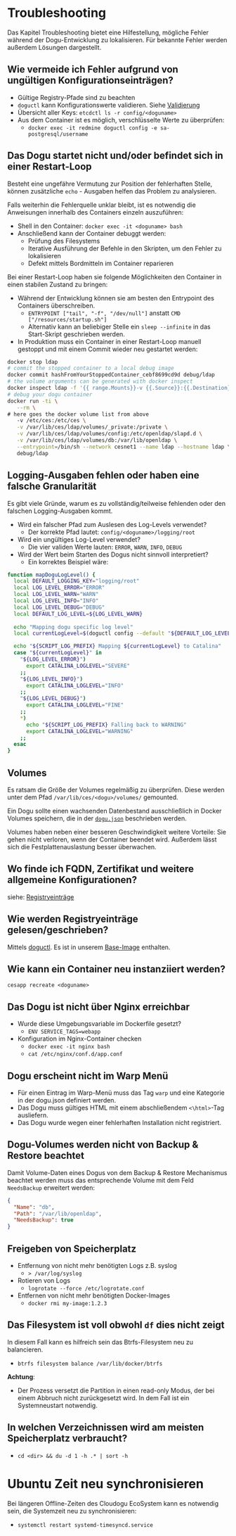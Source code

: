# Troubleshooting

Das Kapitel Troubleshooting bietet eine Hilfestellung, mögliche Fehler während der Dogu-Entwicklung zu lokalisieren.
Für bekannte Fehler werden außerdem Lösungen dargestellt.

## Wie vermeide ich Fehler aufgrund von ungültigen Konfigurationseinträgen?

- Gültige Registry-Pfade sind zu beachten
- `doguctl` kann Konfigurationswerte validieren. Siehe [Validierung](relevant_functionalities_de.md#validierung-und-default-werte)
- Übersicht aller Keys: `etcdctl ls -r config/<doguname>`
- Aus dem Container ist es möglich, verschlüsselte Werte zu überprüfen:
  - `docker exec -it redmine doguctl config -e sa-postgresql/username`

## Das Dogu startet nicht und/oder befindet sich in einer Restart-Loop

Besteht eine ungefähre Vermutung zur Position der fehlerhaften Stelle, können zusätzliche `echo` - Ausgaben helfen das Problem zu analysieren.

Falls weiterhin die Fehlerquelle unklar bleibt, ist es notwendig die Anweisungen innerhalb des Containers einzeln auszuführen:
- Shell in den Container: `docker exec -it <doguname> bash`
- Anschließend kann der Container debuggt werden:
  - Prüfung des Filesystems
  - Iterative Ausführung der Befehle in den Skripten, um den Fehler zu lokalisieren
  - Defekt mittels Bordmitteln im Container reparieren

Bei einer Restart-Loop haben sie folgende Möglichkeiten den Container in einen stabilen Zustand zu bringen:
- Während der Entwicklung können sie am besten den Entrypoint des Containers überschreiben.
  - `ENTRYPOINT ["tail", "-f", "/dev/null"]` anstatt `CMD ["/resources/startup.sh"]`
  - Alternativ kann an beliebiger Stelle ein `sleep --infinite` in das Start-Skript geschrieben werden.
- In Produktion muss ein Container in einer Restart-Loop manuell gestoppt und mit einem Commit wieder neu gestartet werden:
```bash
docker stop ldap
# commit the stopped container to a local debug image
docker commit hashFromYourStoppedContainer_cebf8699cd9d debug/ldap
# the volume arguments can be generated with docker inspect
docker inspect ldap -f '{{ range.Mounts}}-v {{.Source}}:{{.Destination}} {{end}}'
# debug your dogu container
docker run -ti \
   --rm \
# here goes the docker volume list from above
   -v /etc/ces:/etc/ces \
   -v /var/lib/ces/ldap/volumes/_private:/private \
   -v /var/lib/ces/ldap/volumes/config:/etc/openldap/slapd.d \
   -v /var/lib/ces/ldap/volumes/db:/var/lib/openldap \
   --entrypoint=/bin/sh --network cesnet1 --name ldap --hostname ldap \ 
   debug/ldap
```

## Logging-Ausgaben fehlen oder haben eine falsche Granularität


Es gibt viele Gründe, warum es zu vollständig/teilweise fehlenden oder den falschen Logging-Ausgaben kommt.

- Wird ein falscher Pfad zum Auslesen des Log-Levels verwendet?
  - Der korrekte Pfad lautet: `config/<doguname>/logging/root`
- Wird ein ungültiges Log-Level verwendet?
  - Die vier validen Werte lauten: `ERROR`, `WARN`, `INFO`, `DEBUG`
- Wird der Wert beim Starten des Dogus nicht sinnvoll interpretiert?
   - Ein korrektes Beispiel wäre:
```bash
function mapDoguLogLevel() {
  local DEFAULT_LOGGING_KEY="logging/root"
  local LOG_LEVEL_ERROR="ERROR"
  local LOG_LEVEL_WARN="WARN"
  local LOG_LEVEL_INFO="INFO"
  local LOG_LEVEL_DEBUG="DEBUG"
  local DEFAULT_LOG_LEVEL=${LOG_LEVEL_WARN}
  
  echo "Mapping dogu specific log level"
  local currentLogLevel=$(doguctl config --default "${DEFAULT_LOG_LEVEL}" "${DEFAULT_LOGGING_KEY}")

  echo "${SCRIPT_LOG_PREFIX} Mapping ${currentLogLevel} to Catalina"
  case "${currentLogLevel}" in
    "${LOG_LEVEL_ERROR}")
      export CATALINA_LOGLEVEL="SEVERE"
    ;;
    "${LOG_LEVEL_INFO}")
      export CATALINA_LOGLEVEL="INFO"
    ;;
    "${LOG_LEVEL_DEBUG}")
      export CATALINA_LOGLEVEL="FINE"
    ;;
    *)
      echo "${SCRIPT_LOG_PREFIX} Falling back to WARNING"
      export CATALINA_LOGLEVEL="WARNING"
    ;;
  esac
}
```

## Volumes

Es ratsam die Größe der Volumes regelmäßig zu überprüfen.
Diese werden unter dem Pfad `/var/lib/ces/<dogu>/volumes/` gemounted.

Ein Dogu sollte einen wachsenden Datenbestand ausschließlich in Docker Volumes speichern, die in der [`dogu.json`](https://github.com/cloudogu/dogu-development-docs/blob/main/docs/core/compendium_en.md#volumes) beschrieben werden. 

Volumes haben neben einer besseren Geschwindigkeit weitere Vorteile: Sie gehen nicht verloren, wenn der Container beendet wird. Außerdem lässt sich die Festplattenauslastung besser überwachen.

## Wo finde ich FQDN, Zertifikat und weitere allgemeine Konfigurationen?

siehe: [Registryeinträge](relevant_functionalities_de.md#weitere-registryeinträge)

## Wie werden Registryeinträge gelesen/geschrieben?

Mittels [doguctl](relevant_functionalities_de.md#die-nutzung-von-doguctl).
Es ist in unserem [Base-Image](https://github.com/cloudogu/base) enthalten.

## Wie kann ein Container neu instanziiert werden?

`cesapp recreate <doguname>`

## Das Dogu ist nicht über Nginx erreichbar

- Wurde diese Umgebungsvariable im Dockerfile gesetzt?
  - `ENV SERVICE_TAGS=webapp`
- Konfiguration im Nginx-Container checken
  - `docker exec -it nginx bash`
  - `cat /etc/nginx/conf.d/app.conf`

## Dogu erscheint nicht im Warp Menü

- Für einen Eintrag im Warp-Menü muss das Tag `warp` und eine Kategorie in der dogu.json definiert werden.
- Das Dogu muss gültiges HTML mit einem abschließendem `<\html>`-Tag ausliefern.
- Das Dogu wurde wegen einer fehlerhaften Installation nicht registriert.

## Dogu-Volumes werden nicht von Backup & Restore beachtet

Damit Volume-Daten eines Dogus von dem Backup & Restore Mechanismus beachtet werden muss das entsprechende Volume mit dem Feld `NeedsBackup` erweitert werden:

```json
{
  "Name": "db",
  "Path": "/var/lib/openldap",
  "NeedsBackup": true
}
```

## Freigeben von Speicherplatz

- Entfernung von nicht mehr benötigten Logs z.B. syslog
  - `> /var/log/syslog`
- Rotieren von Logs
  - `logrotate --force /etc/logrotate.conf`
- Entfernen von nicht mehr benötigten Docker-Images
  - `docker rmi my-image:1.2.3`

## Das Filesystem ist voll obwohl `df` dies nicht zeigt

In diesem Fall kann es hilfreich sein das Btrfs-Filesystem neu zu balancieren.

- `btrfs filesystem balance /var/lib/docker/btrfs`

**Achtung**:
- Der Prozess versetzt die Partition in einen read-only Modus, der bei einem Abbruch nicht zurückgesetzt wird.
In dem Fall ist ein Systemneustart notwendig.

## In welchen Verzeichnissen wird am meisten Speicherplatz verbraucht?

- `cd <dir> && du -d 1 -h .* | sort -h`

# Ubuntu Zeit neu synchronisieren

Bei längeren Offline-Zeiten des Cloudogu EcoSystem kann es notwendig sein, die Systemzeit neu zu synchronisieren:

- `systemctl restart systemd-timesyncd.service`
